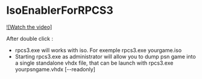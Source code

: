 # IsoEnablerForRPCS3
[![Watch the video]](https://youtu.be/Zya1RVTpS0s)

After double click : 
- rpcs3.exe will works with iso. For exemple rpcs3.exe yourgame.iso
- Starting rpcs3.exe as administrator will allow you to dump psn game into a single standalone vhdx file, that can be launch with rpcs3.exe yourpsngame.vhdx [--readonly]
